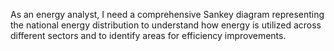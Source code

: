 As an energy analyst, I need a comprehensive Sankey diagram representing the national energy distribution to understand how energy is utilized across different sectors and to identify areas for efficiency improvements.
